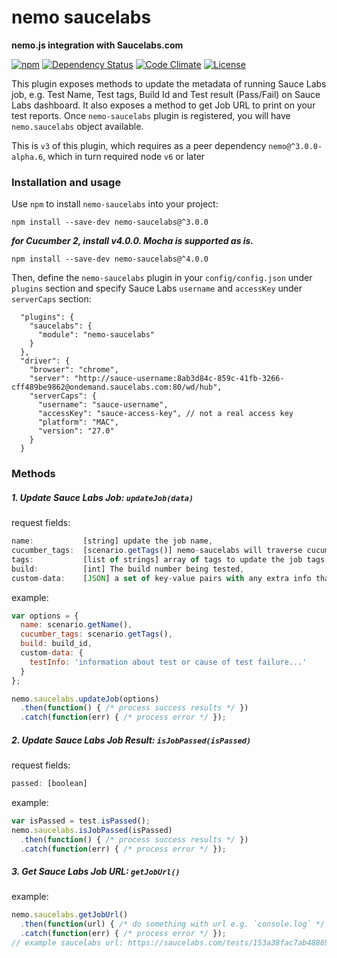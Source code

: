 # nemo saucelabs

**nemo.js integration with Saucelabs.com**

[![npm](https://img.shields.io/npm/v/nemo-saucelabs.svg)](https://www.npmjs.com/package/nemo-saucelabs)  [![Dependency Status](https://david-dm.org/gkushang/nemo-saucelabs.svg)](https://david-dm.org/gkushang/nemo-saucelabs) [![Code Climate](https://codeclimate.com/github/gkushang/nemo-saucelabs/badges/gpa.svg)](https://codeclimate.com/github/gkushang/nemo-saucelabs) [![License](https://img.shields.io/npm/l/nemo-saucelabs.svg)](LICENSE)

This plugin exposes methods to update the metadata of running Sauce Labs job, e.g. Test Name, Test tags, Build Id and Test result (Pass/Fail) on Sauce Labs dashboard. It also exposes a method to get Job URL to print on your test reports. Once `nemo-saucelabs` plugin is registered, you will have `nemo.saucelabs` object available.

This is `v3` of this plugin, which requires as a peer dependency `nemo@^3.0.0-alpha.6`, which in turn required node `v6` or later

### Installation and usage

Use `npm` to install `nemo-saucelabs` into your project:

```
npm install --save-dev nemo-saucelabs@^3.0.0
```

_**for Cucumber 2, install v4.0.0. Mocha is supported as is.**_

```
npm install --save-dev nemo-saucelabs@^4.0.0
```

Then, define the `nemo-saucelabs` plugin in your `config/config.json` under `plugins` section and specify Sauce Labs `username` and `accessKey` under `serverCaps` section:

```
  "plugins": {
    "saucelabs": {
      "module": "nemo-saucelabs"
    }
  },
  "driver": {
    "browser": "chrome",
    "server": "http://sauce-username:8ab3d84c-859c-41fb-3266-cff489be9862@ondemand.saucelabs.com:80/wd/hub",
    "serverCaps": {
      "username": "sauce-username",
      "accessKey": "sauce-access-key", // not a real access key
      "platform": "MAC",
      "version": "27.0"
    }
  }
```

### Methods

##### 1. Update Sauce Labs Job: ` updateJob(data) `

request fields:
```javascript
name:           [string] update the job name,
cucumber_tags:  [scenario.getTags()] nemo-saucelabs will traverse cucumber tags and get tag names to update the job tags
tags:           [list of strings] array of tags to update the job tags,
build:          [int] The build number being tested,
custom-data:    [JSON] a set of key-value pairs with any extra info that a user would like to add to the job. Max 64KB.
```
example:
```javascript
var options = {
  name: scenario.getName(),
  cucumber_tags: scenario.getTags(),
  build: build_id,
  custom-data: {
    testInfo: 'information about test or cause of test failure...'
  }
};

nemo.saucelabs.updateJob(options)
  .then(function() { /* process success results */ })
  .catch(function(err) { /* process error */ });
```

##### 2. Update Sauce Labs Job Result: ` isJobPassed(isPassed) `

request fields:
```javascript
passed: [boolean]
```
example:
```javascript
var isPassed = test.isPassed();
nemo.saucelabs.isJobPassed(isPassed)
  .then(function() { /* process success results */ })
  .catch(function(err) { /* process error */ });
```

##### 3. Get Sauce Labs Job URL: ` getJobUrl() `

example:
```javascript
nemo.saucelabs.getJobUrl()
  .then(function(url) { /* do something with url e.g. `console.log` */ })
  .catch(function(err) { /* process error */ });
// example saucelabs url: https://saucelabs.com/tests/153a38fac7ab48869e7b3b9c3c567665
```
